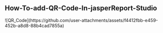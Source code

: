 <h2>How-To-add-QR-Code-In-jasperReport-Studio</h2>
![QR_Code](https://github.com/user-attachments/assets/f4412fbb-e459-452b-a8d8-88b4cad7855a)
